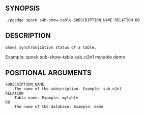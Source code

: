 
## SYNOPSIS
    ./pgedge spock sub-show-table SUBSCRIPTION_NAME RELATION DB

## DESCRIPTION
    Shows synchronization status of a table. 

Example: spock sub-show-table sub_n2n1 mytable demo

## POSITIONAL ARGUMENTS
    SUBSCRIPTION_NAME
        The name of the subscription. Example: sub_n2n1
    RELATION
        Table name. Example: mytable
    DB
        The name of the database. Example: demo
